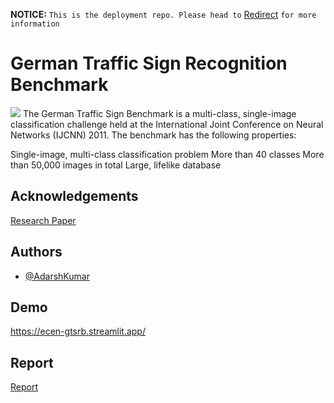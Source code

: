 **NOTICE:**
```This is the deployment repo. Please head to``` [Redirect](https://github.com/nehayj100/Traffic-Sign-Recognition-Using-the-GTSRB-Dataset) ```for more information```

# German Traffic Sign Recognition Benchmark
![](https://github.com/adarsh-k-tiwari/GSTRB/blob/main/GTSRB.png?raw=true)
The German Traffic Sign Benchmark is a multi-class, single-image classification challenge held at the International Joint Conference on Neural Networks (IJCNN) 2011. The benchmark has the following properties:

Single-image, multi-class classification problem
More than 40 classes
More than 50,000 images in total
Large, lifelike database


## Acknowledgements
[Research Paper](http://dx.doi.org/10.1016/j.neunet.2012.02.016)

## Authors

- [@AdarshKumar](https://github.com/adarsh-k-tiwari)


## Demo

https://ecen-gtsrb.streamlit.app/


## Report

[Report](https://drive.google.com/file/d/1-Cq3amnH3rXuSc9BKq0B3u01fprC-mLV/view?usp=sharing)